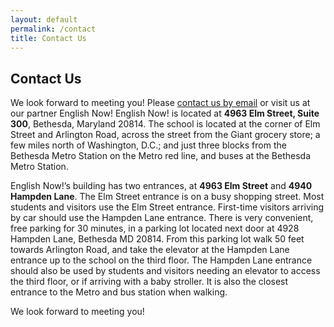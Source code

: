 ```yaml
---
layout: default
permalink: /contact
title: Contact Us
---
```

## Contact Us

We look forward to meeting you! Please [contact us by email](mailto:communityservice@washingtoncie.org) or visit us at our partner English Now! English Now! is located at **4963 Elm Street, Suite 300**, Bethesda, Maryland 20814. The school is located at the corner of Elm Street and Arlington Road, across the street from the Giant grocery store; a few miles north of Washington, D.C.; and just three blocks from the Bethesda Metro Station on the Metro red line, and buses at the Bethesda Metro Station.

English Now!’s building has two entrances, at **4963 Elm Street** and **4940 Hampden Lane**. The Elm Street entrance is on a busy shopping street. Most students and visitors use the Elm Street entrance. First-time visitors arriving by car should use the Hampden Lane entrance. There is very convenient, free parking for 30 minutes, in a parking lot located next door at 4928 Hampden Lane, Bethesda MD 20814. From this parking lot walk 50 feet towards Arlington Road, and take the elevator at the Hampden Lane entrance up to the school on the third floor. The Hampden Lane entrance should also be used by students and visitors needing an elevator to access the third floor, or if arriving with a baby stroller. It is also the closest entrance to the Metro and bus station when walking.

We look forward to meeting you!


